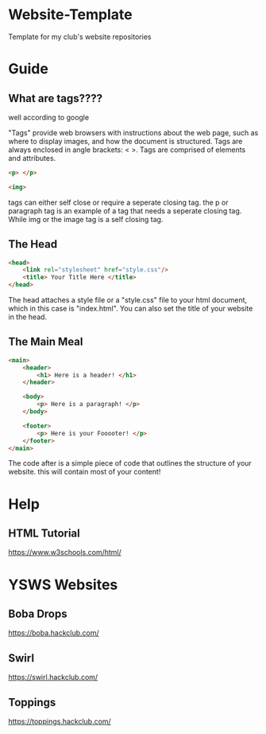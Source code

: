 # Website-Template
Template for my club's website repositories

# Guide

## What are tags????
well according to google

"Tags" provide web browsers with instructions about the web page, such as where to display images, and how the document is structured. Tags are always enclosed in angle brackets: < >. Tags are comprised of elements and attributes.

``` html
<p> </p>

<img>
```
tags can either self close or require a seperate closing tag. the p or paragraph tag is an example of a tag that needs a seperate closing tag. While img or the image tag is a self closing tag.

## The Head
``` html
<head>
    <link rel="stylesheet" href="style.css"/>
    <title> Your Title Here </title>
</head>
```
The head attaches a style file or a "style.css" file to your html document, which in this case is "index.html". You can also set the title of your website in the head.

## The Main Meal

``` html
<main>
    <header>
        <h1> Here is a header! </h1>
    </header>

    <body>
        <p> Here is a paragraph! </p>
    </body>

    <footer>
        <p> Here is your Fooooter! </p>
    </footer>
</main>
```
The code after is a simple piece of code that outlines the structure of your website. this will contain most of your content!

# Help

## HTML Tutorial
https://www.w3schools.com/html/

# YSWS Websites

## Boba Drops
https://boba.hackclub.com/

## Swirl
https://swirl.hackclub.com/

## Toppings
https://toppings.hackclub.com/